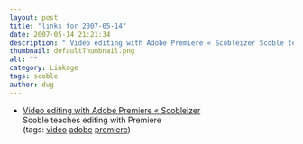 ```yaml
---
layout: post
title: "links for 2007-05-14"
date: 2007-05-14 21:21:34
description: " Video editing with Adobe Premiere « Scobleizer Scoble teaches editing with Premiere (tags --  video adobe premiere)&#8230;"
thumbnail: defaultThumbnail.png
alt: ""
category: Linkage
tags: scoble
author: dug
---
```


<ul class="delicious">
	<li>
		<div class="delicious-link"><a href="http://scobleizer.com/2007/05/13/video-editing-with-adobe-premiere/">Video editing with Adobe Premiere « Scobleizer</a></div>
		<div class="delicious-extended">Scoble teaches editing with Premiere</div>
		<div class="delicious-tags">(tags: <a href="http://del.icio.us/dug/video">video</a> <a href="http://del.icio.us/dug/adobe">adobe</a> <a href="http://del.icio.us/dug/premiere">premiere</a>)</div>
	</li>
</ul>
